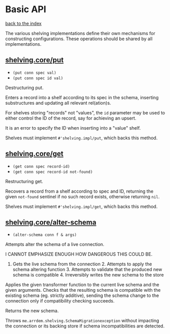 # Basic API

[back to the index](/README.md#usage)

The various shelving implementations define their own mechanisms for constructing
configurations. These operations should be shared by all implementations.

## [shelving.core/put](shelving/core.clj#L143)
 - `(put conn spec val)`
 - `(put conn spec id val)`

Destructuring put.

Enters a record into a shelf according to its spec in the schema, inserting substructures and updating all relevant rel(ation)s.

For shelves storing "records" not "values", the `id` parameter may be used to either control the ID of the record, say for achieving an upsert.

It is an error to specify the ID when inserting into a "value" shelf.

Shelves must implement `#'shelving.impl/put`, which backs this method.

## [shelving.core/get](shelving/core.clj#L171)
 - `(get conn spec record-id)`
 - `(get conn spec record-id not-found)`

Restructuring get.

Recovers a record from a shelf according to spec and ID, returning the given `not-found` sentinel if no such record exists, otherwise returning `nil`.

Shelves must implement `#'shelving.impl/get`, which backs this method.

## [shelving.core/alter-schema](shelving/core.clj#L189)
 - `(alter-schema conn f & args)`

Attempts alter the schema of a live connection.

I CANNOT EMPHASIZE ENOUGH HOW DANGEROUS THIS COULD BE.

1. Gets the live schema from the connection 2. Attempts to apply the schema altering function 3. Attempts to validate that the produced new schema is compatible 4. Irreversibly writes the new schema to the store

Applies the given transformer function to the current live schema and the given arguments. Checks that the resulting schema is compatible with the existing schema (eg. strictly additive), sending the schema change to the connection only if compatibility checking succeeds.

Returns the new schema.

Throws `me.arrdem.shelving.SchemaMigrationexception` without impacting the connection or its backing store if schema incompatibilities are detected.

